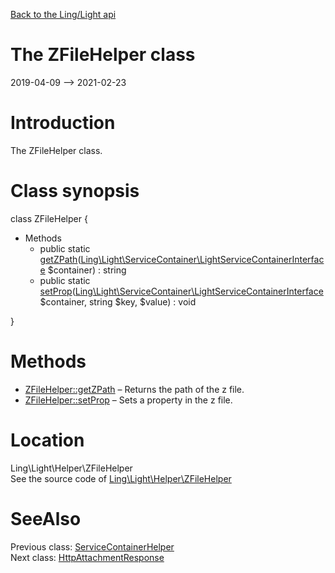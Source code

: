 [Back to the Ling/Light api](https://github.com/lingtalfi/Light/blob/master/doc/api/Ling/Light.md)



The ZFileHelper class
================
2019-04-09 --> 2021-02-23






Introduction
============

The ZFileHelper class.



Class synopsis
==============


class <span class="pl-k">ZFileHelper</span>  {

- Methods
    - public static [getZPath](https://github.com/lingtalfi/Light/blob/master/doc/api/Ling/Light/Helper/ZFileHelper/getZPath.md)([Ling\Light\ServiceContainer\LightServiceContainerInterface](https://github.com/lingtalfi/Light/blob/master/doc/api/Ling/Light/ServiceContainer/LightServiceContainerInterface.md) $container) : string
    - public static [setProp](https://github.com/lingtalfi/Light/blob/master/doc/api/Ling/Light/Helper/ZFileHelper/setProp.md)([Ling\Light\ServiceContainer\LightServiceContainerInterface](https://github.com/lingtalfi/Light/blob/master/doc/api/Ling/Light/ServiceContainer/LightServiceContainerInterface.md) $container, string $key, $value) : void

}






Methods
==============

- [ZFileHelper::getZPath](https://github.com/lingtalfi/Light/blob/master/doc/api/Ling/Light/Helper/ZFileHelper/getZPath.md) &ndash; Returns the path of the z file.
- [ZFileHelper::setProp](https://github.com/lingtalfi/Light/blob/master/doc/api/Ling/Light/Helper/ZFileHelper/setProp.md) &ndash; Sets a property in the z file.





Location
=============
Ling\Light\Helper\ZFileHelper<br>
See the source code of [Ling\Light\Helper\ZFileHelper](https://github.com/lingtalfi/Light/blob/master/Helper/ZFileHelper.php)



SeeAlso
==============
Previous class: [ServiceContainerHelper](https://github.com/lingtalfi/Light/blob/master/doc/api/Ling/Light/Helper/ServiceContainerHelper.md)<br>Next class: [HttpAttachmentResponse](https://github.com/lingtalfi/Light/blob/master/doc/api/Ling/Light/Http/HttpAttachmentResponse.md)<br>
